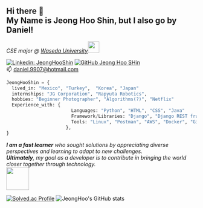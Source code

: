 <h2> Hi there 👋 <br>My Name is Jeong Hoo Shin, but I also go by Daniel!</h2>
<p><em>CSE major @ <a href="https://www.waseda.jp/top/en/">Waseda University</a><img src="https://media1.giphy.com/media/yJiZ3DRDM2sgLwfFoJ/200w.gif" width="30">

</em></p>

[![Linkedin: JeongHooShin](https://img.shields.io/badge/-JeongHooShin-blue?style=flat-square&logo=Linkedin&logoColor=white&link=https://www.linkedin.com/in/thaianebraga/)](https://www.linkedin.com/in/jeong-hoo-shin-572951227/)
[![GitHub Jeong Hoo SHin](https://img.shields.io/github/followers/9907daniel?label=follow&style=social)](https://github.com/9907daniel)
<br> 📫 daniel.9907@hotmail.com

```python
JeongHooShin = {
  lived_in: "Mexico", "Turkey",  "Korea", "Japan"
  internships: "JG Corporation", "Rapyuta Robotics",
  hobbies: "Beginner Photographer", "Algorithms(?)", "Netflix"
  Experience_with: {
                        Languages: "Python", "HTML", "CSS", "Java"
                        Framework/Libraries: "Django", "Django REST framework", "Spring Boot"
                        Tools: "Linux", "Postman", "AWS", "Docker", "Git", "Google Cloud Platform", "HTTP requests", "REST APIs"
                      },
}
```


<em><b>I am a fast learner</b>  who sought solutions by appreciating diverse perspectives and learning to adapt to new challenges. <br><b>Ultimately</b>, my goal as a developer is to contribute in bringing the world closer together through technology. </em><br>
<img src="https://upload.wikimedia.org/wikipedia/commons/thumb/7/7f/Rotating_earth_animated_transparent.gif/220px-Rotating_earth_animated_transparent.gif" width="60"> 

[![Solved.ac Profile](http://mazassumnida.wtf/api/v2/generate_badge?boj=9907daniel)](https://www.acmicpc.net/user/9907daniel) ![JeongHoo's GitHub stats](https://github-readme-stats.vercel.app/api?username=9907daniel&show_icons=true&theme=radical) 
